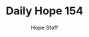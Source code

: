 ---
image: /assets/img/daily-hope-default-artwork.png
title: Daily Hope 154
number: 154
categories:
  - Daily Hope
author: Hope Staff
notes: Daily Hope 154
embed: >-
  <iframe style="border-radius:12px" src="https://open.spotify.com/embed/episode/26CGqJVv7gmUQkNyVpUrnT?utm_source=generator" width="100%" height="152" frameBorder="0" allowfullscreen="" allow="autoplay; clipboard-write; encrypted-media; fullscreen; picture-in-picture" loading="lazy"></iframe>
---